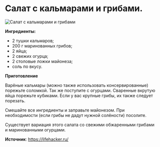 # Салат с кальмарами и грибами.

![Салат с кальмарами и грибами](/images/Kulinar/Salad/salat-kalmar-gribi.jpg 'Салат с кальмарами и грибами')

**Ингредиенты:**

- 2 тушки кальмаров;
- 200 г маринованных грибов;
- 2 яйца;
- 2 свежих огурца;
- 2 столовые ложки майонеза;
- соль по вкусу.

**Приготовление**

Варёные кальмары (можно также использовать консервированные) порежьте соломкой. Так же поступите с огурцами. Сваренные вкрутую яйца порежьте кубиками. Если у вас крупные грибы, их также следует порезать.

Смешайте все ингредиенты и заправьте майонезом. При необходимости (если грибы не дадут нужной солёности) посолите.

Существует вариация этого салата со свежими обжаренными грибами и маринованными огурцами.

**Источник**: https://lifehacker.ru/
